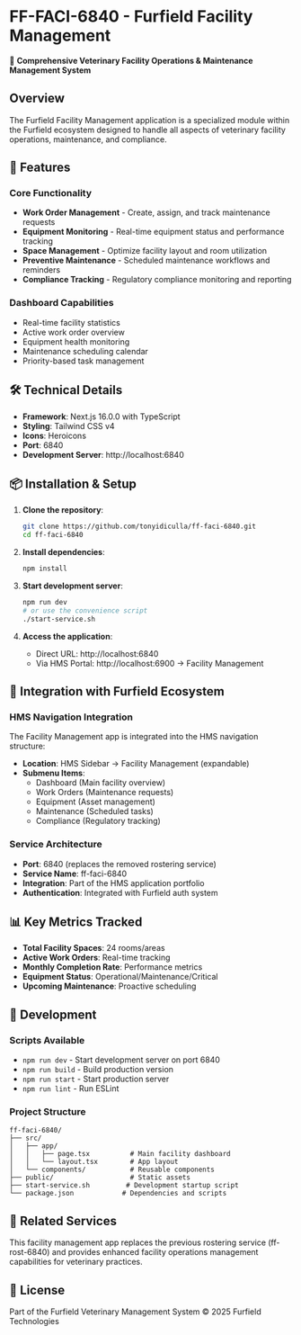 # FF-FACI-6840 - Furfield Facility Management

🏢 **Comprehensive Veterinary Facility Operations & Maintenance Management System**

## Overview

The Furfield Facility Management application is a specialized module within the Furfield ecosystem designed to handle all aspects of veterinary facility operations, maintenance, and compliance.

## 🚀 Features

### Core Functionality
- **Work Order Management** - Create, assign, and track maintenance requests
- **Equipment Monitoring** - Real-time equipment status and performance tracking
- **Space Management** - Optimize facility layout and room utilization
- **Preventive Maintenance** - Scheduled maintenance workflows and reminders
- **Compliance Tracking** - Regulatory compliance monitoring and reporting

### Dashboard Capabilities
- Real-time facility statistics
- Active work order overview
- Equipment health monitoring
- Maintenance scheduling calendar
- Priority-based task management

## 🛠️ Technical Details

- **Framework**: Next.js 16.0.0 with TypeScript
- **Styling**: Tailwind CSS v4
- **Icons**: Heroicons
- **Port**: 6840
- **Development Server**: http://localhost:6840

## 📦 Installation & Setup

1. **Clone the repository**:
   ```bash
   git clone https://github.com/tonyidiculla/ff-faci-6840.git
   cd ff-faci-6840
   ```

2. **Install dependencies**:
   ```bash
   npm install
   ```

3. **Start development server**:
   ```bash
   npm run dev
   # or use the convenience script
   ./start-service.sh
   ```

4. **Access the application**:
   - Direct URL: http://localhost:6840
   - Via HMS Portal: http://localhost:6900 → Facility Management

## 🎯 Integration with Furfield Ecosystem

### HMS Navigation Integration
The Facility Management app is integrated into the HMS navigation structure:
- **Location**: HMS Sidebar → Facility Management (expandable)
- **Submenu Items**:
  - Dashboard (Main facility overview)
  - Work Orders (Maintenance requests)
  - Equipment (Asset management)
  - Maintenance (Scheduled tasks)
  - Compliance (Regulatory tracking)

### Service Architecture
- **Port**: 6840 (replaces the removed rostering service)
- **Service Name**: ff-faci-6840
- **Integration**: Part of the HMS application portfolio
- **Authentication**: Integrated with Furfield auth system

## 📊 Key Metrics Tracked

- **Total Facility Spaces**: 24 rooms/areas
- **Active Work Orders**: Real-time tracking
- **Monthly Completion Rate**: Performance metrics
- **Equipment Status**: Operational/Maintenance/Critical
- **Upcoming Maintenance**: Proactive scheduling

## 🔧 Development

### Scripts Available
- `npm run dev` - Start development server on port 6840
- `npm run build` - Build production version
- `npm run start` - Start production server
- `npm run lint` - Run ESLint

### Project Structure
```
ff-faci-6840/
├── src/
│   ├── app/
│   │   ├── page.tsx          # Main facility dashboard
│   │   └── layout.tsx        # App layout
│   └── components/           # Reusable components
├── public/                   # Static assets
├── start-service.sh         # Development startup script
└── package.json            # Dependencies and scripts
```

## 🔗 Related Services

This facility management app replaces the previous rostering service (ff-rost-6840) and provides enhanced facility operations management capabilities for veterinary practices.

## 📝 License

Part of the Furfield Veterinary Management System
© 2025 Furfield Technologies
